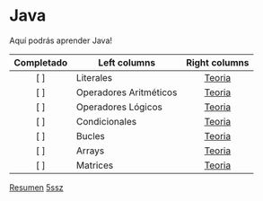 # Java
Aquí podrás aprender Java!

|Completado| Left columns  | Right columns |
|:-------------:| ------------- |:-------------:|
|[ ]| Literales |[Teoria]()|
|[ ]| Operadores Aritméticos |[Teoria]()|
|[ ]| Operadores Lógicos |[Teoria]()|
|[ ]| Condicionales |[Teoria]()|
|[ ]| Bucles |[Teoria]()|
|[ ]| Arrays |[Teoria]()|
|[ ]| Matrices |[Teoria]()|

[Resumen](https://5ssz.github.io/Java/Resumen)
[5ssz](https://5ssz.github.io)
